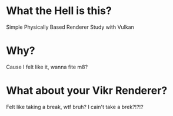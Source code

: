 # What the Hell is this?
Simple Physically Based Renderer Study with Vulkan
  
# Why?
Cause I felt like it, wanna fite m8?

# What about your Vikr Renderer?
Felt like taking a break, wtf bruh? I cain't take a brek?!?!?